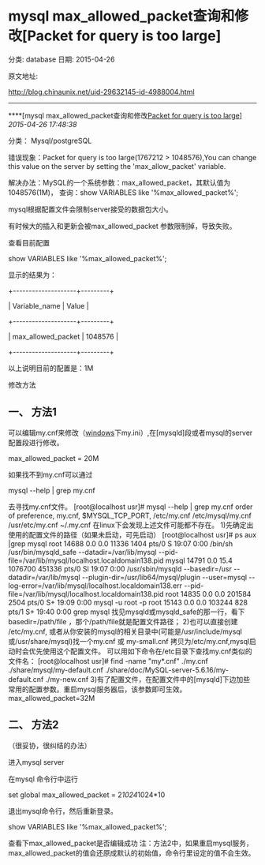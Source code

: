 # mysql max_allowed_packet查询和修改[Packet for query is too large]

分类: database
日期: 2015-04-26

原文地址: 

http://blog.chinaunix.net/uid-29632145-id-4988004.html

------

****[mysql max_allowed_packet查询和修改[Packet for query is too large\]]() *2015-04-26 17:48:38*

分类： Mysql/postgreSQL

错误现象：Packet for query is too large(1767212 > 1048576),You can change this value on the server by setting the 'max_allow_packet' variable.

解决办法：MySQL的一个系统参数：max_allowed_packet，其默认值为1048576(1M)，
查询：show VARIABLES like '%max_allowed_packet%';

mysql根据配置文件会限制server接受的数据包大小。

有时候大的插入和更新会被max_allowed_packet 参数限制掉，导致失败。

查看目前配置

show VARIABLES like '%max_allowed_packet%';

显示的结果为：

+--------------------+---------+

| Variable_name      | Value   |

+--------------------+---------+

| max_allowed_packet | 1048576 |

+--------------------+---------+

以上说明目前的配置是：1M

修改方法

## 一、 方法1

可以编辑my.cnf来修改（[windows](http://www.2cto.com/os/windows/)下my.ini）,在[mysqld]段或者mysql的server配置段进行修改。

max_allowed_packet = 20M

如果找不到my.cnf可以通过

mysql --help | grep my.cnf

去寻找my.cnf文件。
[root@localhost usr]# mysql --help | grep my.cnf
order of preference, my.cnf, $MYSQL_TCP_PORT,
/etc/my.cnf /etc/mysql/my.cnf /usr/etc/my.cnf ~/.my.cnf
在linux下会发现上述文件可能都不存在。
1)先确定出使用的配置文件的路径（如果未启动，可先启动）
[root@localhost usr]# ps aux |grep mysql
root     14688  0.0  0.0  11336  1404 pts/0    S    19:07   0:00 /bin/sh /usr/bin/mysqld_safe --datadir=/var/lib/mysql --pid-file=/var/lib/mysql/localhost.localdomain138.pid
mysql    14791  0.0 15.4 1076700 451336 pts/0  Sl   19:07   0:00 /usr/sbin/mysqld --basedir=/usr --datadir=/var/lib/mysql --plugin-dir=/usr/lib64/mysql/plugin --user=mysql --log-error=/var/lib/mysql/localhost.localdomain138.err --pid-file=/var/lib/mysql/localhost.localdomain138.pid
root     14835  0.0  0.0 201584  2504 pts/0    S+   19:09   0:00 mysql -u root -p
root     15143  0.0  0.0 103244   828 pts/1    S+   19:40   0:00 grep mysql
找见mysqld或mysqld_safe的那一行，看下basedir=/path/file ，那个/path/file就是配置文件路径；
2)也可以直接创建 /etc/my.cnf, 或者从你安装的mysql的相关目录中(可能是/usr/include/mysql或/usr/share/mysql)找一个my.cnf 或 my-small.cnf 拷贝为/etc/my.cnf,mysql启动时会优先使用这个配置文件。
可以用如下命令在/etc目录下查找my.cnf类似的文件名：
[root@localhost usr]# find -name "my*.cnf"
./my.cnf
./share/mysql/my-default.cnf
./share/doc/MySQL-server-5.6.16/my-default.cnf
./my-new.cnf
3)有了配置文件，在配置文件中的[mysqld]下边加些常用的配置参数。重启mysql服务器后，该参数即可生效。
max_allowed_packet=32M

## 二、 方法2

（很妥协，很纠结的办法）

进入mysql server

在mysql 命令行中运行

set global max_allowed_packet = 2*1024*1024*10

退出mysql命令行，然后重新登录。

show VARIABLES like '%max_allowed_packet%';

查看下max_allowed_packet是否编辑成功
注：方法2中，如果重启mysql服务，max_allowed_packet的值会还原成默认的初始值，命令行里设定的值不会生效。